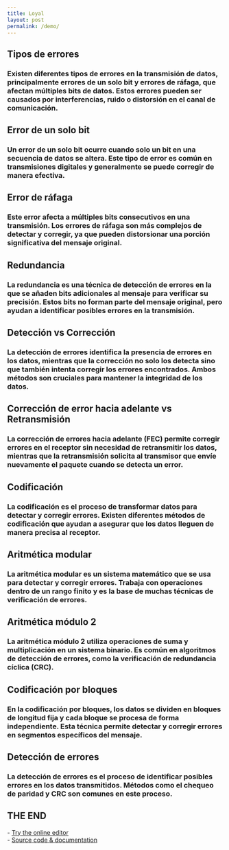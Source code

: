 ```yaml
---
title: Loyal
layout: post
permalink: /demo/
---
```


<section>
    <h1>Tipos de errores</h1>
    <h3>Existen diferentes tipos de errores en la transmisión de datos, principalmente errores de un solo bit y errores de ráfaga, que afectan múltiples bits de datos. Estos errores pueden ser causados por interferencias, ruido o distorsión en el canal de comunicación.</h3>
</section>

<section>
    <h1>Error de un solo bit</h1>
    <h3>Un error de un solo bit ocurre cuando solo un bit en una secuencia de datos se altera. Este tipo de error es común en transmisiones digitales y generalmente se puede corregir de manera efectiva.</h3>
</section>

<section>
    <h1>Error de ráfaga</h1>
    <h3>Este error afecta a múltiples bits consecutivos en una transmisión. Los errores de ráfaga son más complejos de detectar y corregir, ya que pueden distorsionar una porción significativa del mensaje original.</h3>
</section>

<section>
    <h1>Redundancia</h1>
    <h3>La redundancia es una técnica de detección de errores en la que se añaden bits adicionales al mensaje para verificar su precisión. Estos bits no forman parte del mensaje original, pero ayudan a identificar posibles errores en la transmisión.</h3>
</section>

<section>
    <h1>Detección vs Corrección</h1>
    <h3>La detección de errores identifica la presencia de errores en los datos, mientras que la corrección no solo los detecta sino que también intenta corregir los errores encontrados. Ambos métodos son cruciales para mantener la integridad de los datos.</h3>
</section>

<section>
    <h1>Corrección de error hacia adelante vs Retransmisión</h1>
    <h3>La corrección de errores hacia adelante (FEC) permite corregir errores en el receptor sin necesidad de retransmitir los datos, mientras que la retransmisión solicita al transmisor que envíe nuevamente el paquete cuando se detecta un error.</h3>
</section>

<section>
    <h1>Codificación</h1>
    <h3>La codificación es el proceso de transformar datos para detectar y corregir errores. Existen diferentes métodos de codificación que ayudan a asegurar que los datos lleguen de manera precisa al receptor.</h3>
</section>

<section>
    <h1>Aritmética modular</h1>
    <h3>La aritmética modular es un sistema matemático que se usa para detectar y corregir errores. Trabaja con operaciones dentro de un rango finito y es la base de muchas técnicas de verificación de errores.</h3>
</section>

<section>
    <h1>Aritmética módulo 2</h1>
    <h3>La aritmética módulo 2 utiliza operaciones de suma y multiplicación en un sistema binario. Es común en algoritmos de detección de errores, como la verificación de redundancia cíclica (CRC).</h3>
</section>

<section>
    <h1>Codificación por bloques</h1>
    <h3>En la codificación por bloques, los datos se dividen en bloques de longitud fija y cada bloque se procesa de forma independiente. Esta técnica permite detectar y corregir errores en segmentos específicos del mensaje.</h3>
</section>

<section>
    <h1>Detección de errores</h1>
    <h3>La detección de errores es el proceso de identificar posibles errores en los datos transmitidos. Métodos como el chequeo de paridad y CRC son comunes en este proceso.</h3>
</section>

<!-- Resto del código de presentación -->
<section style="text-align: left;">
    <h1>THE END</h1>
    <p>
        - <a href="http://slides.com">Try the online editor</a> <br>
        - <a href="https://github.com/hakimel/reveal.js">Source code &amp; documentation</a>
    </p>
</section>

